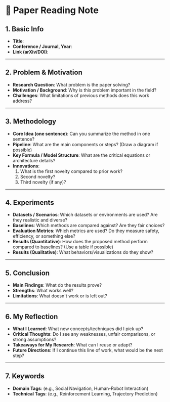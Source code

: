 # 📝 Paper Reading Note

## 1. Basic Info

- **Title**:
- **Conference / Journal, Year**:
- **Link (arXiv/DOI)**:

---

## 2. Problem & Motivation

- **Research Question**: What problem is the paper solving?
- **Motivation / Background**: Why is this problem important in the field?
- **Challenges**: What limitations of previous methods does this work address?

---

## 3. Methodology

- **Core Idea (one sentence)**: Can you summarize the method in one sentence?
- **Pipeline**: What are the main components or steps? (Draw a diagram if possible)
- **Key Formula / Model Structure**: What are the critical equations or architecture details?
- **Innovations**:
  1. What is the first novelty compared to prior work?
  2. Second novelty?
  3. Third novelty (if any)?

---

## 4. Experiments

- **Datasets / Scenarios**: Which datasets or environments are used? Are they realistic and diverse?
- **Baselines**: Which methods are compared against? Are they fair choices?
- **Evaluation Metrics**: Which metrics are used? Do they measure safety, efficiency, or something else?
- **Results (Quantitative)**: How does the proposed method perform compared to baselines? (Use a table if possible)
- **Results (Qualitative)**: What behaviors/visualizations do they show?

---

## 5. Conclusion

- **Main Findings**: What do the results prove?
- **Strengths**: What works well?
- **Limitations**: What doesn't work or is left out?

---

## 6. My Reflection

- **What I Learned**: What new concepts/techniques did I pick up?
- **Critical Thoughts**: Do I see any weaknesses, unfair comparisons, or strong assumptions?
- **Takeaways for My Research**: What can I reuse or adapt?
- **Future Directions**: If I continue this line of work, what would be the next step?

---

## 7. Keywords

- **Domain Tags**: (e.g., Social Navigation, Human-Robot Interaction)
- **Technical Tags**: (e.g., Reinforcement Learning, Trajectory Prediction)
